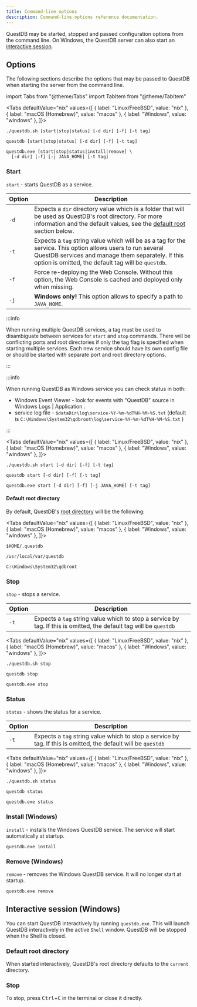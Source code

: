 ```yaml
---
title: Command-line options
description: Command-line options reference documentation.
---
```


QuestDB may be started, stopped and passed configuration options from the
command line. On Windows, the QuestDB server can also start an
[interactive session](#interactive-session-windows).

## Options

The following sections describe the options that may be passed to QuestDB when
starting the server from the command line.

<!-- prettier-ignore-start -->

import Tabs from "@theme/Tabs"
import TabItem from "@theme/TabItem"

<Tabs defaultValue="nix" 
values={[ 
  { label: "Linux/FreeBSD", value: "nix" }, 
  { label: "macOS (Homebrew)", value: "macos" }, 
  { label: "Windows", value: "windows" },
]}>

<!-- prettier-ignore-end -->

<TabItem value="nix">


```shell
./questdb.sh [start|stop|status] [-d dir] [-f] [-t tag]
```

</TabItem>


<TabItem value="macos">


```shell
questdb [start|stop|status] [-d dir] [-f] [-t tag]
```

</TabItem>


<TabItem value="windows">


```shell
questdb.exe [start|stop|status|install|remove] \
  [-d dir] [-f] [-j JAVA_HOME] [-t tag]
```

</TabItem>


</Tabs>


### Start

`start` - starts QuestDB as a service.

| Option | Description                                                                                                                                                                                                          |
| ------ | -------------------------------------------------------------------------------------------------------------------------------------------------------------------------------------------------------------------- |
| `-d`   | Expects a `dir` directory value which is a folder that will be used as QuestDB's root directory. For more information and the default values, see the [default root](#default-root-directory) section below.         |
| `-t`   | Expects a `tag` string value which will be as a tag for the service. This option allows users to run several QuestDB services and manage them separately. If this option is omitted, the default tag will be `questdb`. |
| `-f`   | Force re-deploying the Web Console. Without this option, the Web Console is cached and deployed only when missing.                                                                                                   |
| `-j`   | **Windows only!** This option allows to specify a path to `JAVA_HOME`.                                                                                                                                               |

:::info

When running multiple QuestDB services, a tag must be used to disambiguate
between services for `start` and `stop` commands. There will be conflicting
ports and root directories if only the tag flag is specified when starting
multiple services. Each new service should have its own config file or should
be started with separate port and root directory options.

:::

:::info

When running QuestDB as Windows service you can check status in both:
- Windows Event Viewer - look for events with "QuestDB" source in Windows Logs | Application .
- service log file - `$dataDir\log\service-%Y-%m-%dT%H-%M-%S.txt` (default is `C:\Windows\System32\qdbroot\log\service-%Y-%m-%dT%H-%M-%S.txt` )

:::

<!-- prettier-ignore-start -->


<Tabs defaultValue="nix" 
values={[ 
  { label: "Linux/FreeBSD", value: "nix" }, 
  { label: "macOS (Homebrew)", value: "macos" }, 
  { label: "Windows", value: "windows" },
]}>

<!-- prettier-ignore-end -->

<TabItem value="nix">


```shell
./questdb.sh start [-d dir] [-f] [-t tag]
```

</TabItem>


<TabItem value="macos">


```shell
questdb start [-d dir] [-f] [-t tag]
```

</TabItem>


<TabItem value="windows">


```shell
questdb.exe start [-d dir] [-f] [-j JAVA_HOME] [-t tag]
```

</TabItem>


</Tabs>


#### Default root directory

By default, QuestDB's [root directory](/docs/concept/root-directory-structure/)
will be the following:

<!-- prettier-ignore-start -->

<Tabs defaultValue="nix" values={[
  { label: "Linux/FreeBSD", value: "nix" },
  { label: "macOS (Homebrew)", value: "macos" },
  { label: "Windows", value: "windows" },
]}>

<!-- prettier-ignore-end -->

<TabItem value="nix">


```shell
$HOME/.questdb
```

</TabItem>


<TabItem value="macos">


```shell
/usr/local/var/questdb
```

</TabItem>


<TabItem value="windows">


```shell
C:\Windows\System32\qdbroot
```

</TabItem>


</Tabs>


### Stop

`stop` - stops a service.

| Option | Description                                                                                                        |
| ------ | ------------------------------------------------------------------------------------------------------------------ |
| `-t`   | Expects a `tag` string value which to stop a service by tag. If this is omitted, the default tag will be `questdb` |

<!-- prettier-ignore-start -->

<Tabs defaultValue="nix" values={[
  { label: "Linux/FreeBSD", value: "nix" },
  { label: "macOS (Homebrew)", value: "macos" },
  { label: "Windows", value: "windows" },
]}>

<!-- prettier-ignore-end -->

<TabItem value="nix">


```shell
./questdb.sh stop
```

</TabItem>


<TabItem value="macos">


```shell
questdb stop
```

</TabItem>


<TabItem value="windows">


```shell
questdb.exe stop
```

</TabItem>


</Tabs>


### Status

`status` - shows the status for a service.

| Option | Description                                                                                                    |
| ------ | -------------------------------------------------------------------------------------------------------------- |
| `-t`   | Expects a `tag` string value which to stop a service by tag. If this is omitted, the default will be `questdb` |

<!-- prettier-ignore-start -->

<Tabs defaultValue="nix" values={[
  { label: "Linux/FreeBSD", value: "nix" },
  { label: "macOS (Homebrew)", value: "macos" },
  { label: "Windows", value: "windows" },
]}>

<!-- prettier-ignore-end -->

<TabItem value="nix">


```shell
./questdb.sh status
```

</TabItem>


<TabItem value="macos">


```shell
questdb status
```

</TabItem>


<TabItem value="windows">


```shell
questdb.exe status
```

</TabItem>


</Tabs>


### Install (Windows)

`install` - installs the Windows QuestDB service. The service will start
automatically at startup.

```shell
questdb.exe install
```

### Remove (Windows)

`remove` - removes the Windows QuestDB service. It will no longer start at
startup.

```shell
questdb.exe remove
```

## Interactive session (Windows)

You can start QuestDB interactively by running `questdb.exe`. This will launch
QuestDB interactively in the active `Shell` window. QuestDB will be stopped when
the Shell is closed.

### Default root directory

When started interactively, QuestDB's root directory defaults to the `current`
directory.

### Stop

To stop, press <kbd>Ctrl</kbd>+<kbd>C</kbd> in the terminal or close it
directly.
